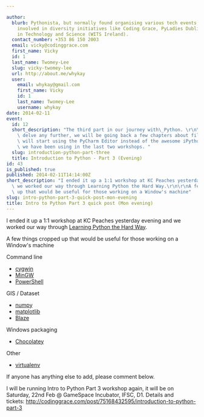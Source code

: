 ```yaml
---

author:
  blurb: Pythonista, but normally found organising various tech events, and now heavily
    involved in diversity initiatives like Coding Grace, PyLadies Dublin, and Women
    in Technology and Science (WITS Ireland).
  contact_number: +353 86 150 2003
  email: vicky@codinggrace.com
  first_name: Vicky
  id: 1
  last_name: Twomey-Lee
  slug: vicky-twomey-lee
  url: http://about.me/whykay
  user:
    email: whykay@gmail.com
    first_name: Vicky
    id: 1
    last_name: Twomey-Lee
    username: whykay
date: 2014-02-11
event:
  id: 12
  short_description: "The third part in our journey with\_Python. \r\n\r\nBefore we\
    \ delve any further, we will be going back a few chapters about file I/O and we\
    \ will start using the PyCharm Editor instead of the awesome iPython Notebook\
    \ we have been using in the last two workshops. "
  slug: introduction-python-part-three
  title: Introduction to Python - Part 3 (Evening)
id: 43
is_published: true
published: 2014-02-11T14:14:00Z
short_description: "I ended it up a 1:1 workshop at KC Peaches yesterday evening and\
  \ we worked our way through Learning Python the Hard Way.\r\n\r\nA few things cropped\
  \ up that would be useful for those working on a Window's machine"
slug: intro-python-part-3-quick-post-mon-evening
title: Intro to Python Part 3 quick post (Mon evening)
---
```


<p>I ended it up a 1:1 workshop at KC Peaches yesterday evening and we worked our way through <a href="http://learnpythonthehardway.org/book/">Learning Python the Hard Way</a>.</p>
<p>A few things cropped up that would be useful for those working on a Window's machine</p>
<p>Command line</p>
<ul>
<li><a href="http://www.cygwin.com/">cygwin</a></li>
<li><a href="http://www.mingw.org/">MinGW</a></li>
<li><a href="http://technet.microsoft.com/en-us/scriptcenter/dd742419.aspx">PowerShell</a></li>
</ul>
<p>GIS / Dataset</p>
<ul>
<li><a href="http://www.numpy.org/">numpy</a></li>
<li><a href="http://matplotlib.org/">matplotlib</a></li>
<li><a href="http://blaze.pydata.org/docs/overview.html">Blaze</a></li>
</ul>
<p>Windows packaging</p>
<ul>
<li><a href="http://chocolatey.org/">Chocolatey</a></li>
</ul>
<p>Other</p>
<ul>
<li><a href="http://www.virtualenv.org/en/latest/">virtualenv</a></li>
</ul>
<p>If anyone has anything else to add, please comment below.</p>
<p>I will be running Intro to Python Part 3 workshop again, it will be on Saturday, 22nd Feb @ GameSpace Incubator, IFSC, D1. Details and tickets:&nbsp;<a href="http://codinggrace.com/post/75168432595/introduction-to-python-part-3">http://codinggrace.com/post/75168432595/introduction-to-python-part-3</a></p>